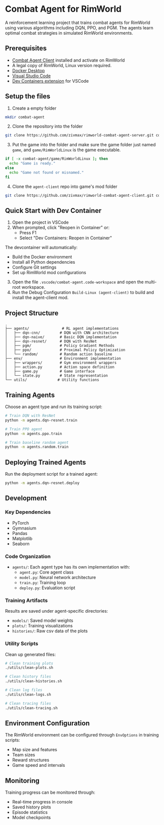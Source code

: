 # Combat Agent for RimWorld

A reinforcement learning project that trains combat agents for RimWorld using various algorithms including DQN, PPO, and PGM. The agents learn optimal combat strategies in simulated RimWorld environments.

## Prerequisites
- [Combat Agent Client](https://github.com/zivmax/rimworld-combat-agent-client) installed and activate on RimWorld
- A legal copy of RimWorld, Linux version required.
- [Docker Desktop](https://www.docker.com/products/docker-desktop/)
- [Visual Studio Code](https://code.visualstudio.com/)
- [Dev Containers extension](https://marketplace.visualstudio.com/items?itemName=ms-vscode-remote.remote-containers) for VSCode

## Setup the files

1. Create a empty folder
```sh
mkdir combat-agent
```

2. Clone the repository into the folder
```sh
git clone https://github.com/zivmax/rimworld-combat-agent-server.git combat-agent/agent-server
```

3. Put the game into the folder and make sure the game folder just named `game`, and `game/RimWorldLinux` is the game executable.
```sh
if [ -x combat-agent/game/RimWorldLinux ]; then
  echo "Game is ready."
else
  echo "Game not found or misnamed."
fi
```

4. Clone the `agent-client` repo into game's mod folder

```sh
git clone https://github.com/zivmax/rimworld-combat-agent-client.git combat-agent/game/Mods/agent-client
```

## Quick Start with Dev Container

1. Open the project in VSCode
2. When prompted, click "Reopen in Container" or:
   - Press F1
   - Select "Dev Containers: Reopen in Container"

The devcontainer will automatically:
- Build the Docker environment
- Install all Python dependencies
- Configure Git settings
- Set up RimWorld mod configurations
3. Open the file `.vscode/combat-agent.code-workspace` and open the multi-root workspace.
4. Run the Debug Configuration `Build-Linux (agent-client)` to build and install the agent-client mod.

## Project Structure

```
.
├── agents/               # RL agent implementations
│   ├── dqn-cnn/         # DQN with CNN architecture
│   ├── dqn-naive/       # Basic DQN implementation  
│   ├── dqn-resnet/      # DQN with ResNet
│   ├── pgm/             # Policy Gradient Methods
│   ├── ppo/             # Proximal Policy Optimization
│   └── random/          # Random action baseline
├── env/                 # Environment implementation
│   ├── wrappers/        # Gym environment wrappers
│   ├── action.py        # Action space definition
│   ├── game.py          # Game interface
│   └── state.py         # State representation
└── utils/              # Utility functions
```

## Training Agents

Choose an agent type and run its training script:

```bash
# Train DQN with ResNet
python -m agents.dqn-resnet.train

# Train PPO agent
python -m agents.ppo.train

# Train baseline random agent
python -m agents.random.train
```

## Deploying Trained Agents

Run the deployment script for a trained agent:

```bash
python -m agents.dqn-resnet.deploy
```

## Development

### Key Dependencies

- PyTorch
- Gymnasium
- Pandas
- Matplotlib
- Seaborn

### Code Organization

- `agents/`: Each agent type has its own implementation with:
  - `agent.py`: Core agent class
  - `model.py`: Neural network architecture
  - `train.py`: Training loop
  - `deploy.py`: Evaluation script

### Training Artifacts

Results are saved under agent-specific directories:

- `models/`: Saved model weights
- `plots/`: Training visualizations
- `histories/`: Raw csv data of the plots

### Utility Scripts

Clean up generated files:
```bash
# Clean training plots
./utils/clean-plots.sh

# Clean history files
./utils/clean-histories.sh

# Clean log files
./utils/clean-logs.sh

# Clean tracing files
./utils/clean-tracing.sh
```

## Environment Configuration

The RimWorld environment can be configured through `EnvOptions` in training scripts:
- Map size and features
- Team sizes
- Reward structures
- Game speed and intervals

## Monitoring

Training progress can be monitored through:
- Real-time progress in console
- Saved history plots
- Episode statistics
- Model checkpoints
